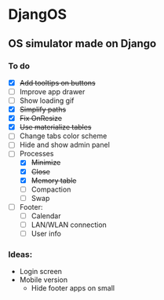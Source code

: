 # DjangOS

## OS simulator made on Django

### To do

- [x] ~~Add tooltips on buttons~~
- [ ] Improve app drawer
- [ ] Show loading gif
- [x] ~~Simplify paths~~
- [x] ~~Fix OnResize~~
- [x] ~~Use materialize tables~~
- [ ] Change tabs color scheme
- [ ] Hide and show admin panel
- [ ] Processes 
  - [x] ~~Minimize~~
  - [x] ~~Close~~
  - [x] ~~Memory table~~
  - [ ] Compaction
  - [ ] Swap
- [ ] Footer:
  - [ ] Calendar
  - [ ] LAN/WLAN connection
  - [ ] User info

### Ideas:
  * Login screen
  * Mobile version
    * Hide footer apps on small
